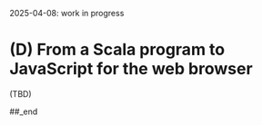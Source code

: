 2025-04-08: work in progress

# (D) From a Scala program to JavaScript for the web browser

(TBD)

##_end
